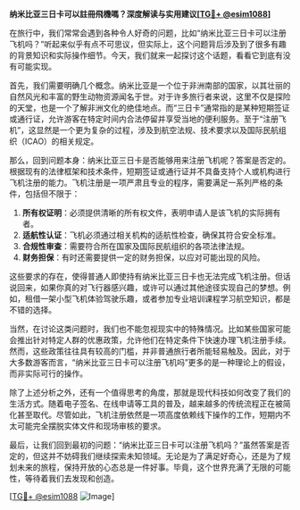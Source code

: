 **纳米比亚三日卡可以註冊飛機嗎？深度解读与实用建议[[TG💪+ @esim1088](https://t.me/s/esim1088)]**

在旅行中，我们常常会遇到各种令人好奇的问题，比如“纳米比亚三日卡可以注册飞机吗？”听起来似乎有点不可思议，但实际上，这个问题背后涉及到了很多有趣的背景知识和实际操作细节。今天，我们就来一起探讨这个话题，看看它到底有没有可能实现。

首先，我们需要明确几个概念。纳米比亚是一个位于非洲南部的国家，以其壮丽的自然风光和丰富的野生动物资源闻名于世。对于许多旅行者来说，这里不仅是探险的天堂，也是一个了解非洲文化的绝佳地点。而“三日卡”通常指的是某种短期签证或通行证，允许游客在特定时间内合法停留并享受当地的便利服务。至于“注册飞机”，这显然是一个更为复杂的过程，涉及到航空法规、技术要求以及国际民航组织（ICAO）的相关规定。

那么，回到问题本身：纳米比亚三日卡是否能够用来注册飞机呢？答案是否定的。根据现有的法律框架和技术条件，短期签证或通行证并不具备支持个人或机构进行飞机注册的能力。飞机注册是一项严肃且专业的程序，需要满足一系列严格的条件，包括但不限于：

1. **所有权证明**：必须提供清晰的所有权文件，表明申请人是该飞机的实际拥有者。
2. **适航性认证**：飞机必须通过相关机构的适航性检查，确保其符合安全标准。
3. **合规性审查**：需要符合所在国家及国际民航组织的各项法律法规。
4. **财务担保**：有时还需要提供一定的财务担保，以应对可能出现的风险。

这些要求的存在，使得普通人即使持有纳米比亚三日卡也无法完成飞机注册。但话说回来，如果你真的对飞行器感兴趣，或许可以通过其他途径实现自己的梦想。例如，租借一架小型飞机体验驾驶乐趣，或者参加专业培训课程学习航空知识，都是不错的选择。

当然，在讨论这类问题时，我们也不能忽视现实中的特殊情况。比如某些国家可能会推出针对特定人群的优惠政策，允许他们在特定条件下快速办理飞机注册手续。然而，这些政策往往具有较高的门槛，并非普通旅行者所能轻易触及。因此，对于大多数游客而言，“纳米比亚三日卡可以注册飞机吗”更多的是一种理论上的假设，而非实际可行的操作。

除了上述分析之外，还有一个值得思考的角度，那就是现代科技如何改变了我们的生活方式。随着电子签名、在线申请等工具的普及，越来越多的传统流程正在被简化甚至取代。尽管如此，飞机注册依然是一项高度依赖线下操作的工作，短期内不太可能完全摆脱实体文件和现场审核的要求。

最后，让我们回到最初的问题：“纳米比亚三日卡可以注册飞机吗？”虽然答案是否定的，但这并不妨碍我们继续探索未知领域。无论是为了满足好奇心，还是为了规划未来的旅程，保持开放的心态总是一件好事。毕竟，这个世界充满了无限的可能性，等待着我们去发现和创造。

[[TG💪+ @esim1088](https://t.me/s/esim1088) ![Image](https://i.postimg.cc/4NQfJmqS/Snipaste-2025-05-13-00-14-12.png)]